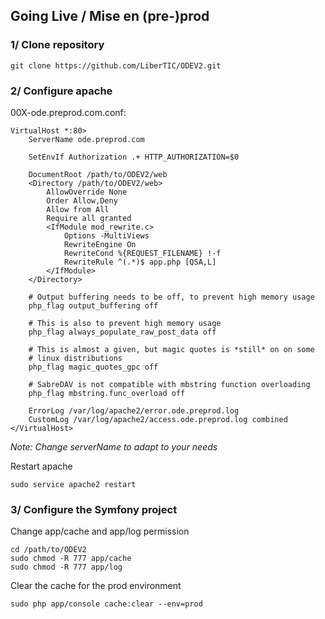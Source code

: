 
## Going Live / Mise en (pre-)prod



### 1/ Clone repository

```
git clone https://github.com/LiberTIC/ODEV2.git
```

### 2/ Configure apache

00X-ode.preprod.com.conf:

```
VirtualHost *:80>
    ServerName ode.preprod.com

    SetEnvIf Authorization .+ HTTP_AUTHORIZATION=$0

    DocumentRoot /path/to/ODEV2/web
    <Directory /path/to/ODEV2/web>
        AllowOverride None
        Order Allow,Deny
        Allow from All
        Require all granted
        <IfModule mod_rewrite.c>
            Options -MultiViews
            RewriteEngine On
            RewriteCond %{REQUEST_FILENAME} !-f
            RewriteRule ^(.*)$ app.php [QSA,L]
        </IfModule>
    </Directory>

    # Output buffering needs to be off, to prevent high memory usage
    php_flag output_buffering off

    # This is also to prevent high memory usage
    php_flag always_populate_raw_post_data off

    # This is almost a given, but magic quotes is *still* on on some
    # linux distributions
    php_flag magic_quotes_gpc off

    # SabreDAV is not compatible with mbstring function overloading
    php_flag mbstring.func_overload off

    ErrorLog /var/log/apache2/error.ode.preprod.log
    CustomLog /var/log/apache2/access.ode.preprod.log combined
</VirtualHost>
```

*Note: Change serverName to adapt to your needs*

Restart apache

```
sudo service apache2 restart
```

### 3/ Configure the Symfony project

Change app/cache and app/log permission

```
cd /path/to/ODEV2
sudo chmod -R 777 app/cache
sudo chmod -R 777 app/log
```

Clear the cache for the prod environment

```
sudo php app/console cache:clear --env=prod
```
